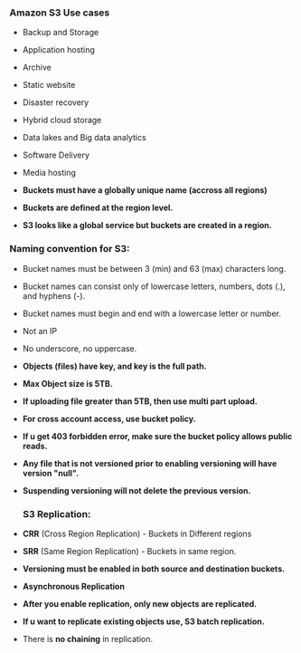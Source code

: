 ### Amazon S3 Use cases

- Backup and Storage
- Application hosting
- Archive
- Static website 
- Disaster recovery
- Hybrid cloud storage
- Data lakes and Big data analytics
- Software Delivery
- Media hosting


- **Buckets must have a globally unique name (accross all regions)**
- **Buckets are defined at the region level.**
- **S3 looks like a global service but buckets are created in a region.**

### Naming convention for S3:

- Bucket names must be between 3 (min) and 63 (max) characters long.
- Bucket names can consist only of lowercase letters, numbers, dots (.), and hyphens (-).
- Bucket names must begin and end with a lowercase letter or number.
- Not an IP
- No underscore, no uppercase.

- **Objects (files) have key, and key is the full path.**
- **Max Object size is 5TB.**
- **If uploading file greater than 5TB, then use multi part upload.**
- **For cross account access, use bucket policy.**
- **If u get 403 forbidden error, make sure the bucket policy allows public reads.**
- **Any file that is not versioned prior to enabling versioning will have version "null".**
- **Suspending versioning will not delete the previous version.**

  ### S3 Replication:
- **CRR** (Cross Region Replication) - Buckets in Different regions
- **SRR** (Same Region Replication) - Buckets in same region.
- **Versioning must be enabled in both source and destination buckets.**
- **Asynchronous Replication**
- **After you enable replication, only new objects are replicated.**
- **If u want to replicate existing objects use, S3 batch replication.**
- There is **no chaining** in replication.


